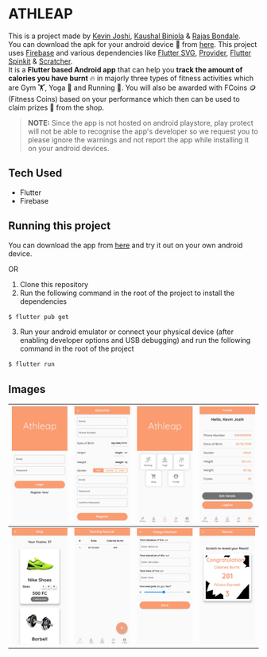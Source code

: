 # ATHLEAP

This is a project made by [Kevin Joshi](https://github.com/KevinJ-hub), [Kaushal Binjola](https://github.com/KaushalBinjola) & [Rajas Bondale](https://github.com/Rajas-B).  
You can download the apk for your android device 📱 from [here](https://github.com/K-B-J/athleap_flutter/blob/master/android-releases/athleap_v1.0.1.apk). This project uses [Firebase](https://firebase.google.com) and various dependencies like [Flutter SVG](https://pub.dev/packages/flutter_svg), [Provider](https://pub.dev/packages/provider), [Flutter Spinkit](https://pub.dev/packages/flutter_spinkit) & [Scratcher](https://pub.dev/packages/scratcher).  
It is a **Flutter based Android app** that can help you **track the amount of calories you have burnt** 🔥 in majorly three types of fitness activities which are Gym 🏋️, Yoga 🧘 and Running 🏃. You will also be awarded with FCoins 🪙 (Fitness Coins) based on your performance which then can be used to claim prizes 🎁 from the shop.  

> **NOTE:** Since the app is not hosted on android playstore, play protect will not be able to recognise the app's developer so we request you to please ignore the warnings and not report the app while installing it on your android devices.  

## Tech Used

- Flutter
- Firebase

## Running this project

You can download the app from [here](https://github.com/K-B-J/athleap_flutter/blob/master/android-releases/athleap_v1.0.1.apk) and try it out on your own android device.  

OR  

1. Clone this repository
2. Run the following command in the root of the project to install the dependencies

```sh
$ flutter pub get
```

3. Run your android emulator or connect your physical device (after enabling developer options and USB debugging) and run the following command in the root of the project

```sh
$ flutter run
```

## Images

| ![Login Page](screenshots/ss1.jpg) | ![Register Page](screenshots/ss2.jpg) | ![Home Page](screenshots/ss3.jpg) | ![Edit Profile Page](screenshots/ss4.jpg) |
|---|---|---|---|
| ![Shop Page](screenshots/ss5.jpg) | ![Running Records Page](screenshots/ss6.jpg) | ![Running Workout Details Page](screenshots/ss7.jpg) | ![Results Page](screenshots/ss8.jpg) |
